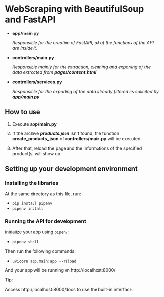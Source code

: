 # WebScraping with BeautifulSoup and FastAPI

- **app/main.py**
    
    *Responsible for the creation of FastAPI, all of the functions of the API are inside it.*


- **controllers/main.py**
    
     *Responsible mainly for the extraction, cleaning and exporting of the data extracted from **pages/content.html***

- **controllers/services.py**	

    *Responsible for the exporting of the data already filtered as solicited by **app/main.py***
 

## How to use

1. Execute **app/main.py** 

2. If the archive ***products.json*** isn't found, the function **create_products_json** of **controllers/main.py** will be executed. 

3. After that, reload the page and the informations of the specified product(s) will show up.

## Setting up your development environment

### Installing the libraries
At the same directory as this file, run:
  - `pip install pipenv`
  - `pipenv install`

### Running the API for development
Initialize your app using `pipenv`:

- `pipenv shell`

Then run the following commands:

- `uvicorn app.main:app --reload`

And your app will be running on http://localhost:8000/

Tip:

Access http://localhost:8000/docs to use the built-in interface.
